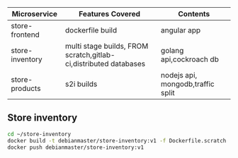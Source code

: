 |Microservice|Features Covered|Contents|
|------------|----------------|-|
|store-frontend|dockerfile build|angular app|
|store-inventory|multi stage builds, FROM scratch,gitlab-ci,distributed databases|golang api,cockroach db|
|store-products|s2i builds|nodejs api, mongodb,traffic split|



## Store inventory
```sh
cd ~/store-inventory
docker build -t debianmaster/store-inventory:v1 -f Dockerfile.scratch .
docker push debianmaster/store-inventory:v1
```
